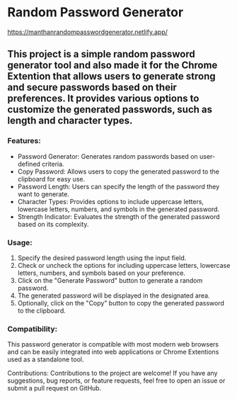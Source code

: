 # Random Password Generator
https://manthanrandompasswordgenerator.netlify.app/

## This project is a simple random password generator tool and also made it for the Chrome Extention that allows users to generate strong and secure passwords based on their preferences. It provides various options to customize the generated passwords, such as length and character types.

### Features:
- Password Generator: Generates random passwords based on user-defined criteria.
- Copy Password: Allows users to copy the generated password to the clipboard for easy use.
- Password Length: Users can specify the length of the password they want to generate.
- Character Types: Provides options to include uppercase letters, lowercase letters, numbers, and symbols in the generated password.
- Strength Indicator: Evaluates the strength of the generated password based on its complexity.

### Usage:
1. Specify the desired password length using the input field.
2. Check or uncheck the options for including uppercase letters, lowercase letters, numbers, and symbols based on your preference.
3. Click on the "Generate Password" button to generate a random password.
4. The generated password will be displayed in the designated area.
5. Optionally, click on the "Copy" button to copy the generated password to the clipboard.

### Compatibility:
This password generator is compatible with most modern web browsers and can be easily integrated into web applications or Chrome Extentions used as a standalone tool.

Contributions:
Contributions to the project are welcome! If you have any suggestions, bug reports, or feature requests, feel free to open an issue or submit a pull request on GitHub.

